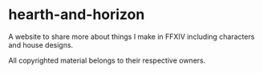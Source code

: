 # hearth-and-horizon

A website to share more about things I make in FFXIV including characters and house designs.

All copyrighted material belongs to their respective owners.
